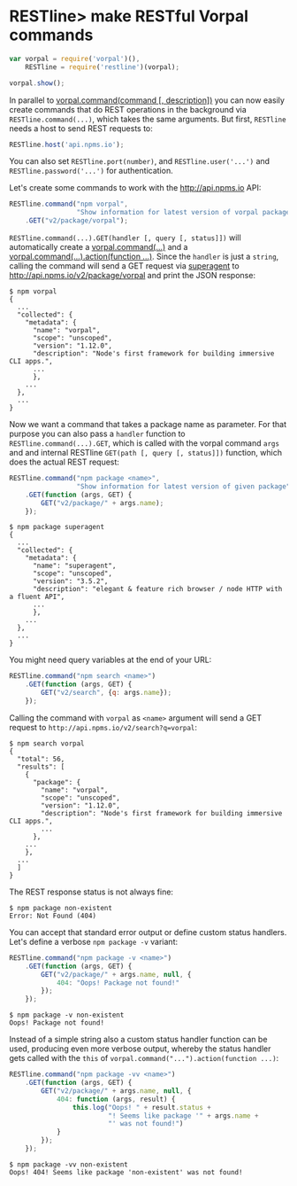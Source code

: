 # RESTline> make RESTful Vorpal commands


```javascript
var vorpal = require('vorpal')(),
    RESTline = require('restline')(vorpal);

vorpal.show();
```

In parallel to [vorpal.command(command [, description])](
  https://github.com/dthree/vorpal/wiki/api-%7C-vorpal.command) you can now
easily create commands that do REST operations in the background via
`RESTline.command(...)`, which takes the same arguments. But first,
`RESTline` needs a host to send REST requests to:

```javascript
RESTline.host('api.npms.io');
```

You can also set `RESTline.port(number)`, and `RESTline.user('...')` and
`RESTline.password('...')` for authentication.

Let's create some commands to work with the http://api.npms.io API:

```javascript
RESTline.command("npm vorpal",
                 "Show information for latest version of vorpal package")
    .GET("v2/package/vorpal");
```

`RESTline.command(...).GET(handler [, query [, status]])` will automatically
create a [vorpal.command(...)](
  https://github.com/dthree/vorpal/wiki/api-%7C-vorpal.command)
and a [vorpal.command(...).action(function ...)](
  https://github.com/dthree/vorpal/wiki/api-%7C-vorpal.command#commandactionfunction).
Since the `handler` is just a `string`, calling the command will send a GET
request via [superagent](https://www.npmjs.com/package/superagent) to
http://api.npms.io/v2/package/vorpal and print the JSON response:

```
$ npm vorpal
{
  ...
  "collected": {
    "metadata": {
      "name": "vorpal",
      "scope": "unscoped",
      "version": "1.12.0",
      "description": "Node's first framework for building immersive CLI apps.",
      ...
      },
    ...
  },
  ...
}
```

Now we want a command that takes a package name as parameter. For that purpose
you can also pass a `handler` function to `RESTline.command(...).GET`, which
is called with the vorpal command `args` and and internal RESTline
`GET(path [, query [, status]])` function, which does the actual REST request:

```javascript
RESTline.command("npm package <name>",
                 "Show information for latest version of given package")
    .GET(function (args, GET) {
        GET("v2/package/" + args.name);
    });
```

```
$ npm package superagent
{
  ...
  "collected": {
    "metadata": {
      "name": "superagent",
      "scope": "unscoped",
      "version": "3.5.2",
      "description": "elegant & feature rich browser / node HTTP with a fluent API",
      ...
      },
    ...     
  },
  ...
}
```

You might need query variables at the end of your URL:

```javascript
RESTline.command("npm search <name>")
    .GET(function (args, GET) {
        GET("v2/search", {q: args.name});
    });
```

Calling the command with `vorpal` as `<name>` argument will send a GET request
to `http://api.npms.io/v2/search?q=vorpal`:

```
$ npm search vorpal
{
  "total": 56,
  "results": [
    {
      "package": {
        "name": "vorpal",
        "scope": "unscoped",
        "version": "1.12.0",
        "description": "Node's first framework for building immersive CLI apps.",
        ...
      },
    ...
    },
  ...
  ]
}
```

The REST response status is not always fine:

```
$ npm package non-existent
Error: Not Found (404)
```

You can accept that standard error output or define custom status handlers.
Let's define a verbose `npm package -v` variant:

```javascript
RESTline.command("npm package -v <name>")
    .GET(function (args, GET) {
        GET("v2/package/" + args.name, null, {
            404: "Oops! Package not found!"
        });
    });
```

```
$ npm package -v non-existent
Oops! Package not found!
```

Instead of a simple string also a custom status handler function can be used,
producing even more verbose output, whereby the status handler gets called
with the `this` of `vorpal.command("...").action(function ...)`:

```javascript
RESTline.command("npm package -vv <name>")
    .GET(function (args, GET) {
        GET("v2/package/" + args.name, null, {
            404: function (args, result) {
                this.log("Oops! " + result.status +
                         "! Seems like package '" + args.name +
                         "' was not found!")
            }
        });
    });
```

```
$ npm package -vv non-existent
Oops! 404! Seems like package 'non-existent' was not found!
```
